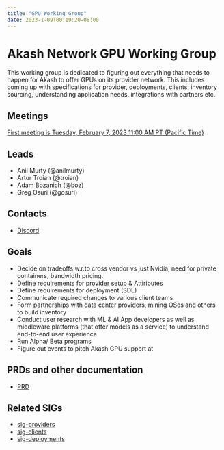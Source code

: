```yaml
---
title: "GPU Working Group"
date: 2023-1-09T00:19:20-08:00
---
```


# Akash Network GPU Working Group

This working group is dedicated to figuring out everything that needs to happen for Akash to offer GPUs on its provider network. This includes coming up with specifications for provider, deployments, clients, inventory sourcing, understanding application needs, integrations with partners etc.

## Meetings

[First meeting is Tuesday, February 7, 2023 11:00 AM PT (Pacific Time)](https://meet.google.com/ikn-seva-qch?authuser=0)


## Leads

- Anil Murty (@anilmurty)
- Artur Troian (@troian)
- Adam Bozanich (@boz)
- Greg Osuri (@gosuri)

## Contacts

- [Discord](https://discord.com/channels/747885925232672829/1067981460461588480)

## Goals

- Decide on tradeoffs w.r.to cross vendor vs just Nvidia, need for private containers, bandwidth pricing.
- Define requirements for provider setup & Attiributes
- Define requirements for deployment (SDL)
- Communicate required changes to various client teams
- Form partnerships with data center providers, mining OSes and others to build inventory
- Conduct user research with ML & AI App developers as well as middleware platforms (that offer models as a service) to understand end-to-end user experience 
- Run Alpha/ Beta programs
- Figure out events to pitch Akash GPU support at


## PRDs and other documentation

- [PRD](prd.md)


## Related SIGs

- [sig-providers](../sig-providers)
- [sig-clients](../sig-clients)
- [sig-deployments](../sig-deployments)
